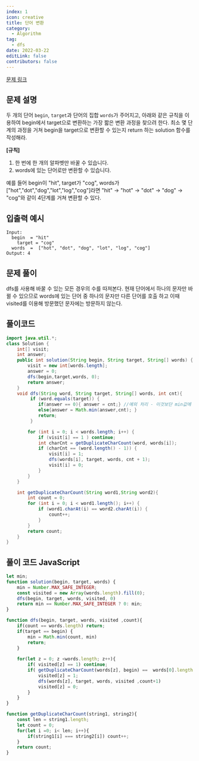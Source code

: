```yaml
---
index: 1
icon: creative
title: 단어 변환
category:
  - Algorithm
tag:
  - dfs
date: 2022-03-22
editLink: false
contributors: false
---
```


[문제 링크](https://programmers.co.kr/learn/courses/30/lessons/43163)

## 문제 설명

두 개의 단어 `begin`, `target`과 단어의 집합 `words`가 주어지고, 아래와 같은 규칙을 이용하여 begin에서 target으로 변환하는 가장 짧은 변환 과정을 찾으려 한다. 최소 몇 단계의 과정을 거쳐 begin을 target으로 변환할 수 있는지 return 하는 solution 함수를 작성해라.

**[규칙]**
1. 한 번에 한 개의 알파벳만 바꿀 수 있습니다.
2. words에 있는 단어로만 변환할 수 있습니다.

예를 들어 begin이 "hit", target가 "cog", words가 ["hot","dot","dog","lot","log","cog"]라면 "hit" -> "hot" -> "dot" -> "dog" -> "cog"와 같이 4단계를 거쳐 변환할 수 있다.


## 입출력 예시

```
Input:
  begin	 = "hit"
	target = "cog"
  words  = 	["hot", "dot", "dog", "lot", "log", "cog"]
Output: 4
```

## 문제 풀이

dfs를 사용해 바꿀 수 있는 모든 경우의 수를 따져본다. 현재 단어에서 하나의 문자만 바뀔 수 있으므로 words에 있는 단어 중 하나의 문자만 다른 단어를 호출 하고 이때 visited를 이용해 방문했던 문자에는 방문하지 않는다.

## 풀이코드

```java
import java.util.*;
class Solution {
    int[] visit;
    int answer;
    public int solution(String begin, String target, String[] words) {
        visit = new int[words.length];
        answer = 0;
        dfs(begin,target,words, 0);
        return answer;
    }
    void dfs(String word, String target, String[] words, int cnt){
         if (word.equals(target)) {
            if(answer == 0){ answer = cnt;} //예외 처리 - 이것보단 min값에 최대값을 넣어 놓는게 좋을 수도
            else{answer = Math.min(answer,cnt); }
            return;
         }

        for (int i = 0; i < words.length; i++) {
            if (visit[i] == 1 ) continue;
            int charCnt = getDuplicateCharCount(word, words[i]);
            if (charCnt == (word.length() - 1)) {
                visit[i] = 1;
                dfs(words[i], target, words, cnt + 1);
                visit[i] = 0;
            }
        }
    }

    int getDuplicateCharCount(String word1,String word2){
        int count = 0;
        for (int i = 0; i < word1.length(); i++) {
            if (word1.charAt(i) == word2.charAt(i)) {
                count++;
            }
        }
        return count;
    }
}
```

## 풀이 코드 JavaScript
```js
let min;
function solution(begin, target, words) {
    min = Number.MAX_SAFE_INTEGER;
    const visited = new Array(words.length).fill(0);
    dfs(begin, target, words, visited, 0)
    return min == Number.MAX_SAFE_INTEGER ? 0: min;
}

function dfs(begin, target, words, visited ,count){
    if(count == words.length) return;
    if(target == begin) {
        min = Math.min(count, min)
        return;
    }
    
    for(let z = 0; z <words.length; z++){
        if( visited[z] == 1) continue;
        if( getDuplicateCharCount(words[z], begin) ==  words[0].length  - 1 ){
            visited[z] = 1;
            dfs(words[z], target, words, visited ,count+1)
            visited[z] = 0;    
        } 
    } 
}  

function getDuplicateCharCount(string1, string2){
    const len = string1.length;
    let count = 0;
    for(let i =0; i< len; i++){
        if(string1[i] === string2[i]) count++;
    }
    return count;
}
```